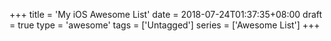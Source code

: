 +++
title       = 'My iOS Awesome List'
date        = 2018-07-24T01:37:35+08:00
draft       = true
type        = 'awesome'
tags        = ['Untagged']
series      = ['Awesome List']
+++
